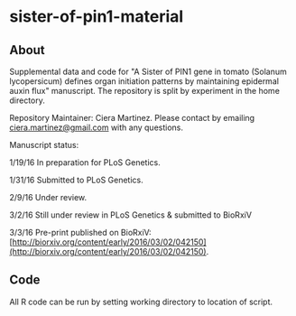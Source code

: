 # sister-of-pin1-material

## About 

Supplemental data and code for "A Sister of PIN1 gene in tomato (Solanum lycopersicum) defines organ initiation patterns by maintaining epidermal auxin flux" manuscript. The repository is split by experiment in the home directory.

Repository Maintainer: Ciera Martinez.  Please contact by emailing ciera.martinez@gmail.com with any questions.

Manuscript status: 

1/19/16 In preparation for PLoS Genetics.

1/31/16 Submitted to PLoS Genetics.

2/9/16 Under review.

3/2/16 Still under review in PLoS Genetics & submitted to BioRxiV

3/3/16 Pre-print published on BioRxiV: [http://biorxiv.org/content/early/2016/03/02/042150](http://biorxiv.org/content/early/2016/03/02/042150).


## Code

All R code can be run by setting working directory to location of script.





